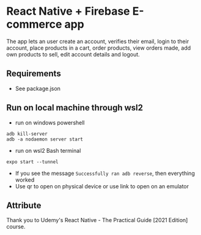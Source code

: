 # React Native + Firebase E-commerce app

The app lets an user create an account, verifies their email, login to their account, place products in a cart, order products, view orders made, add own products to sell, edit account details and logout.

## Requirements
- See package.json

## Run on local machine through wsl2
-  run on windows powershell
```
adb kill-server 
adb -a nodaemon server start
``` 
- run on wsl2 Bash terminal
```
expo start --tunnel
```
- If you see the message `Successfully ran adb reverse`, then everything worked
- Use qr to open on physical device or use link to open on an emulator

## Attribute
Thank you to Udemy's React Native - The Practical Guide [2021 Edition] course.
